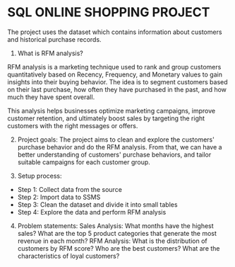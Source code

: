 # SQL ONLINE SHOPPING PROJECT

The project uses the dataset which contains information about customers and historical purchase records.

1. What is RFM analysis?

RFM analysis is a marketing technique used to rank and group customers quantitatively based on Recency, Frequency, and Monetary values to gain insights into their buying behavior. The idea is to segment customers based on their last purchase, how often they have purchased in the past, and how much they have spent overall. 

This analysis helps businesses optimize marketing campaigns, improve customer retention, and ultimately boost sales by targeting the right customers with the right messages or offers.

2. Project goals:
The project aims to clean and explore the customers' purchase behavior and do the RFM analysis. From that, we can have a better understanding of customers' purchase behaviors, and tailor suitable campaigns for each customer group.

3. Setup process:
* Step 1: Collect data from the source
* Step 2: Import data to SSMS
* Step 3: Clean the dataset and divide it into small tables 
* Step 4: Explore the data and perform RFM analysis

4. Problem statements:
Sales Analysis:
What months have the highest sales?
What are the top 5 product categories that generate the most revenue in each month?
RFM Analysis:
What is the distribution of customers by RFM score?
Who are the best customers?
What are the characteristics of loyal customers?
